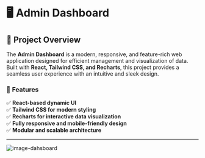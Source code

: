 # 🖥️ Admin Dashboard

## 📌 Project Overview
The **Admin Dashboard** is a modern, responsive, and feature-rich web application designed for efficient management and visualization of data. Built with **React, Tailwind CSS, and Recharts**, this project provides a seamless user experience with an intuitive and sleek design.

### 🎯 **Features**
✅ **React-based dynamic UI**  
✅ **Tailwind CSS for modern styling**  
✅ **Recharts for interactive data visualization**  
✅ **Fully responsive and mobile-friendly design**  
✅ **Modular and scalable architecture**  

---

![image-dahsboard](https://github.com/user-attachments/assets/e4d71f53-31d9-4e44-97b7-20764e3edc4f)
